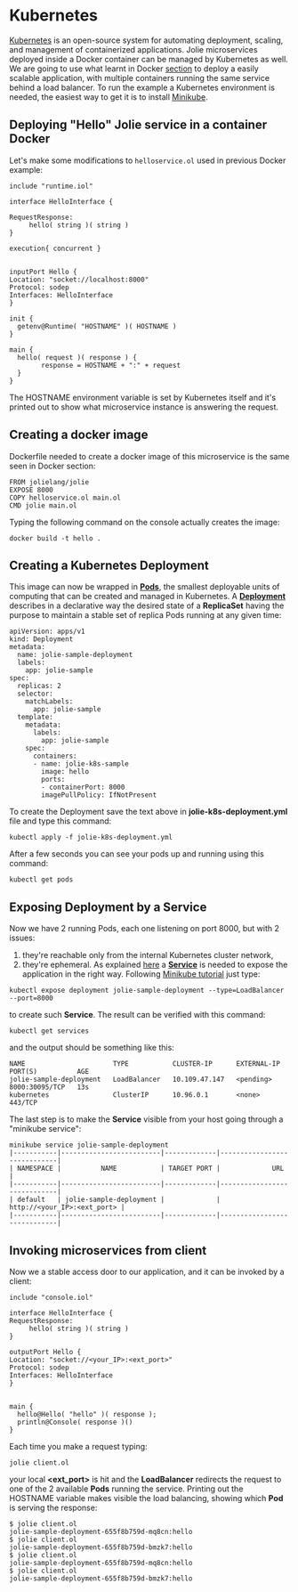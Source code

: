 # Kubernetes
[Kubernetes](https://kubernetes.io/) is an open-source system for automating deployment, scaling, and management of containerized applications.
Jolie microservices deployed inside a Docker container can be managed by Kubernetes as well.
We are going to use what learnt in Docker [section](containerization/docker.md) to deploy a easily scalable application, with multiple containers running the same service behind a load balancer.
To run the example a Kubernetes environment is needed, the easiest way to get it is to install [Minikube](https://kubernetes.io/docs/tasks/tools/install-minikube/).

## Deploying "Hello" Jolie service in a container Docker
Let's make some modifications to `helloservice.ol` used in previous Docker example:

```jolie
include "runtime.iol"

interface HelloInterface {

RequestResponse:
     hello( string )( string )
}

execution{ concurrent }


inputPort Hello {
Location: "socket://localhost:8000"
Protocol: sodep
Interfaces: HelloInterface
}

init {
  getenv@Runtime( "HOSTNAME" )( HOSTNAME )
}

main {
  hello( request )( response ) {
        response = HOSTNAME + ":" + request 
  }
}
```
The HOSTNAME environment variable is set by Kubernetes itself and it's printed out to show what microservice instance is answering the request. 

## Creating a docker image
Dockerfile needed to create a docker image of this microservice is the same seen in Docker section:

```
FROM jolielang/jolie
EXPOSE 8000
COPY helloservice.ol main.ol
CMD jolie main.ol
```
Typing the following command on the console actually creates the image:

```
docker build -t hello .
```
## Creating a Kubernetes Deployment 
This image can now be wrapped in [__Pods__](https://kubernetes.io/docs/concepts/workloads/pods/pod/), the smallest deployable units of computing that can be created and managed in Kubernetes.
A [__Deployment__](https://kubernetes.io/docs/concepts/workloads/controllers/deployment/) describes in a declarative way the desired state of a __ReplicaSet__ having the purpose to maintain a stable set of replica Pods running at any given time:

```
apiVersion: apps/v1
kind: Deployment
metadata:
  name: jolie-sample-deployment
  labels:
    app: jolie-sample
spec:
  replicas: 2
  selector:
    matchLabels:
      app: jolie-sample
  template:
    metadata:
      labels:
        app: jolie-sample
    spec:
      containers:
      - name: jolie-k8s-sample
        image: hello
        ports:
        - containerPort: 8000
        imagePullPolicy: IfNotPresent
```
To create the Deployment save the text above in __jolie-k8s-deployment.yml__ file and type this command:
```
kubectl apply -f jolie-k8s-deployment.yml
```
After a few seconds you can see your pods up and running using this command:
```
kubectl get pods
```
## Exposing Deployment by a Service
Now we have 2 running Pods, each one listening on port 8000, but with 2 issues: 
1. they're reachable only from the internal Kubernetes cluster network,
2. they're ephemeral.
As explained [here](https://kubernetes.io/docs/concepts/services-networking/connect-applications-service/) a [__Service__](https://kubernetes.io/docs/concepts/services-networking/service/) is needed to expose the application in the right way.
Following [Minikube tutorial](https://kubernetes.io/docs/tutorials/hello-minikube/#create-a-service) just type:
```
kubectl expose deployment jolie-sample-deployment --type=LoadBalancer --port=8000
```
to create such __Service__.
The result can be verified with this command:
```
kubectl get services
```
and the output should be something like this:
```
NAME                      TYPE           CLUSTER-IP      EXTERNAL-IP   PORT(S)          AGE
jolie-sample-deployment   LoadBalancer   10.109.47.147   <pending>     8000:30095/TCP   13s
kubernetes                ClusterIP      10.96.0.1       <none>        443/TCP 
```
The last step is to make the __Service__ visible from your host going through a "minikube service":
```
minikube service jolie-sample-deployment
|-----------|-------------------------|-------------|-----------------------------|
| NAMESPACE |          NAME           | TARGET PORT |             URL             |
|-----------|-------------------------|-------------|-----------------------------|
| default   | jolie-sample-deployment |             | http://<your_IP>:<ext_port> |
|-----------|-------------------------|-------------|-----------------------------|
```
## Invoking microservices from client
Now we a stable access door to our application, and it can be invoked by a client:
```
include "console.iol"

interface HelloInterface {
RequestResponse:
     hello( string )( string )
}

outputPort Hello {
Location: "socket://<your_IP>:<ext_port>"
Protocol: sodep
Interfaces: HelloInterface
}


main {
  hello@Hello( "hello" )( response );
  println@Console( response )()
}
```
Each time you make a request typing:
```
jolie client.ol 
```
your local __<ext_port>__ is hit and the __LoadBalancer__ redirects the request to one of the 2 available __Pods__ running the service.
Printing out the HOSTNAME variable makes visible the load balancing, showing which __Pod__ is serving the response:
```
$ jolie client.ol 
jolie-sample-deployment-655f8b759d-mq8cn:hello
$ jolie client.ol 
jolie-sample-deployment-655f8b759d-bmzk7:hello
$ jolie client.ol 
jolie-sample-deployment-655f8b759d-mq8cn:hello
$ jolie client.ol 
jolie-sample-deployment-655f8b759d-bmzk7:hello
```